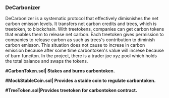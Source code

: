 ### DeCarbonizer


DeCarbonizer is a systematic protocol that effectively dimisnishes the net carbon emisson levels. It transfers net carbon credits and trees, which is treetoken, to blockchain.  With treetokens, companies can get carbon tokens that enables them to release net carbon. Each treetoken gives permission to companies to release carbon as such as trees's contribution to diminish carbon emisson. This situation does not cause to increse in carbon emission because after some time carbontoken's value will increse because of burn funciton. In the project, there is a trader joe xyz pool which holds the total balance and swaps the tokens. 

**#CarbonToken.sol| Stakes and burns carbontoken.**

**#MockStableCoin.sol| Provides a stable coin to regulate carbontoken.**

**#TreeToken.sol|Provides treetoken for carbontoken contract.** 


